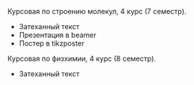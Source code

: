 Курсовая по строению молекул, 4 курс (7 семестр).
+ Затеханный текст
+ Презентация в beamer
+ Постер в tikzposter

Курсовая по физхимии, 4 курс (8 семестр).
+ Затеханный текст
